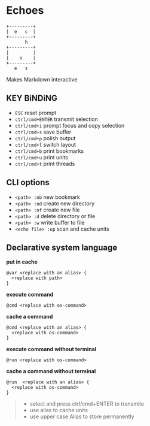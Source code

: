 # Echoes
```
+---------+
|  e   c  |
+---------+
	   h
+---------+
|         |
|    o    |
+---------+
   e   s   
```

Makes Markdown interactive

## KEY BiNDiNG

* `ESC` reset prompt
* `ctrl/cmd+ENTER` transmit selection
* `ctrl/cmd+i` prompt focus and copy selection
* `ctrl/cmd+s` save buffer
* `ctrl/cmd+p` polish output
* `ctrl/cmd+l` switch layout
* `ctrl/cmd+b` print bookmarks
* `ctrl/cmd+u` print units
* `ctrl/cmd+t` print threads

## CLI options

* `<path> :nb` new bookmark
* `<path> :nd` create new directory
* `<path> :nf` create new file
* `<path> :d` delete directory or file
* `<path> :w` write buffer to file
* `<echo file> :up` scan and cache units

## Declarative system language

**put in cache**
```
@var <replace with an alias> {
  <replace with path>
}
```

**execute command**
```
@cmd <replace with os-command>
```

**cache a command**
```
@cmd <replace with an alias> {
  <replace with os-command>
}
```

**execute command without terminal**
```
@run <replace with os-command>
```

**cache a command without terminal**
```
@run  <replace with an alias> {
  <replace with os-command>
}
```

> * select and press ctrl/cmd+ENTER to transmite
> * use alias to cache units
> * use upper case Alias to store permanently
